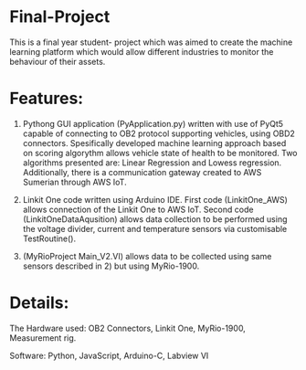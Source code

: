# Final-Project
This is a final year student- project which was aimed to create the machine learning platform which would allow different industries to monitor the behaviour of their assets.

# Features: 
1) Pythong GUI application (PyApplication.py) written with use of PyQt5 capable of connecting to OB2 protocol supporting vehicles, using OBD2 connectors. Spesifically developed machine learning approach based on scoring algorythm allows vehicle state of health to be monitored. Two algorithms presented are: Linear Regression and Lowess regression. Additionally, there is a communication gateway created to AWS Sumerian through AWS IoT. 

2) Linkit One code written using Arduino IDE. First code (LinkitOne_AWS) allows connection of the Linkit One to AWS IoT. Second code (LinkitOneDataAqusition) allows data collection to be performed using the voltage divider, current and temperature sensors via customisable TestRoutine(). 

3) (MyRioProject Main_V2.VI) allows data to be collected using same sensors described in 2) but using MyRio-1900. 

# Details: 
The Hardware used: OB2 Connectors, Linkit One, MyRio-1900, Measurement rig.  

Software: Python, JavaScript, Arduino-C, Labview VI  




